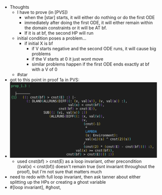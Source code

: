 - Thoughts
	- I have to prove (in [PVS])
		- when the [star] starts, it will either do nothing or do the first ODE
		- immediately after doing the first ODE, it will either remain within the domain constraints or it will be AT bf.
		- If it is at bf, the second HP will run
	- initial condition poses a problem...
		- if initial X is bf
			- if V starts negative and the second ODE runs, it will cause big problems
			- if the V starts at 0 it just wont move
			- similar problems happen if the first ODE ends exactly at bf with a V of 0
	- #star
- got to this point in proof 1a in PVS:
- ![image.png](../assets/image_1694035992279_0.png)
	- used cnst(bf) > cnst(E) as a loop invariant, other precondition ((val(x) < cnst(bf)) doesn't remain true (isnt invariant throughout the proof), but I'm not sure that matters much
- need to redo with full loop invariant, then ask tanner about either splitting up the HPs or creating a ghost variable
- #[loop invariant], #ghost,
